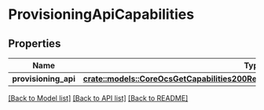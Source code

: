 # ProvisioningApiCapabilities

## Properties

Name | Type | Description | Notes
------------ | ------------- | ------------- | -------------
**provisioning_api** | [**crate::models::CoreOcsGetCapabilities200ResponseOcsDataCapabilitiesProvisioningApi**](core_ocs_get_capabilities_200_response_ocs_data_capabilities_provisioning_api.md) |  | 

[[Back to Model list]](../README.md#documentation-for-models) [[Back to API list]](../README.md#documentation-for-api-endpoints) [[Back to README]](../README.md)


